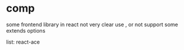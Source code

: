 # comp

some frontend library in react not very clear use , or not support some extends options

list:
react-ace
